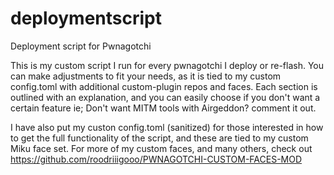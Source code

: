 # deploymentscript
Deployment script for Pwnagotchi

This is my custom script I run for every pwnagotchi I deploy or re-flash. You can make adjustments to fit your needs, as it is tied to my custom config.toml with additional custom-plugin repos and faces.
Each section is outlined with an explanation, and you can easily choose if you don't want a certain feature ie; Don't want MITM tools with Airgeddon? comment it out.

I have also put my custon config.toml (sanitized) for those interested in how to get the full functionality of the script, and these are tied to my custom Miku face set. For more of my custom faces, and many others, check out https://github.com/roodriiigooo/PWNAGOTCHI-CUSTOM-FACES-MOD
